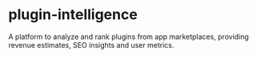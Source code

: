 # plugin-intelligence
A platform to analyze and rank plugins from app marketplaces, providing revenue estimates, SEO insights and user metrics.
